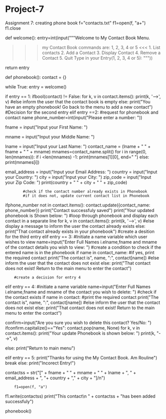 # Project-7
Assignment 7: creating phone book
f="contacts.txt"
f1=open(f, "a+")
f1.close

def welcome():
entry=int(input("""Welcome to My Contact Book Menu.
>>>my Contact Book commands are: 1, 2, 3, 4 or 5 <<<
                    1. List contacts
                    2. Add a Contact
                    3. Display Contact
                    4. Remove a Contact
                    5. Quit
                    Type in your Entry(1, 2, 3, 4 or 5):  """))

return entry 


def phonebook():
contact = {}

while True:
entry = welcome()

if entry == 1:
ifbool(contact) != False:
for k, v in contact.items():
print(k, '-->', v)
            #else inform the user that the contact book is empty
else:
print("You have an empty phonebook! Go back to the menu to add a new contact")
        #Decision for the second entry
elif entry ==2:
            #request for phonebook and contact name
phone_number=int(input("Please enter a number: "))       

fname = input("Input your First Name: ")

mname = input("Input your Middle Name: ")

lname = input("Input your Last Name: ")
contact_name = (lname + " " + fname + " " + mname)
mnames=contact_name.split()
for i in range(0, len(mnames)):
if i <len(mnames) -1:
print(mnames[1][0], end=" ")
else:
print(mnames[i])

email_address = input("Input your Email Address: ")
country = input("Input your Country: ")
city = input("Input your City: ")
zip_code = input("Input your Zip Code: ")
print(country + " " + city + " " + zip_code)

            #check if the contact number already exists in Phonebook
            #if it does not, update current contact list in Phonebook
ifphone_number not in contact.items():
contact.update({contact_name: phone_number})
print("Contact successfuly saved")
print("Your updated phonebook is Shown below: ")
                #loop through phonebook and display each contact in a separate line
for k, v in contact.items():
print(k, '-->', v)
                #else display a message to inform the user the contact already exists
else:
print("That contact already exists in your phonebook")
        #create a desition for the third entry
elif entry == 3:
            #Initiate a name variable which user wishes to view
name=input("Enter Full Names i.elname,fname and mname of the contact details you wish to view:  ")
            #create a condition to check if the entered name is in the phonebook
if name in contact_name:
                #if yes, print the required contact
print("The contact is", name, ":", contact[name])
            #else inform the user that the contact does not exist
else:
print("That contact does not exist! Return to the main menu to enter the contact")

        #create a decision for entry 4
elif entry == 4:
            #initiate a name variable
name=input("Enter Full Names i.elname,fname and mname  of the contact you wish to delete: ")
            #check if the contact exists
if name in contact:
                #print the required contact
print("The contact is", name, ":", contact[name])
            #else inform the user that the contact does not exist
else:
print("That contact does not exist! Return to the main menu to enter the contact")


confirm=input("Are you sure you wish to delete this contact? Yes/No: ")
ifconfirm.capitalize()=="Yes":
contact.pop(name, None)
for k, v in contact.items():
print("Your update Phonebook is shown below: ")
print(k, "-->", v)

else:
print("Return to main menu")

elif entry == 5:
print("Thanks for using the My Contact Book. Am Rouline")
break
else:
print("Incorect Entry!")

contactss = str("[" + fname + " " + mname + " " + lname + ", " + email_address + ", "+ country + "," + city  + "]/n")


        f1=open(f, "a")
f1.write(contactss)
print("This contact\n " + contactss + "has been added successfuly")

phonebook()
